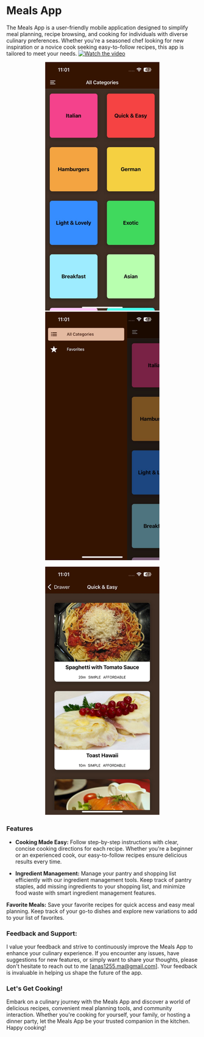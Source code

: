 # Meals App

The Meals App is a user-friendly mobile application designed to simplify meal planning, recipe browsing, and cooking for individuals with diverse culinary preferences. Whether you're a seasoned chef looking for new inspiration or a novice cook seeking easy-to-follow recipes, this app is tailored to meet your needs.
[![Watch the video](https://img.youtube.com/vi/VIDEO_ID/0.jpg)](https://github.com/Manas1255/meals-app/blob/main/assets/video2.mp4)

<p align="center">
  <img src="https://github.com/Manas1255/meals-app/blob/main/assets/pic1.jpeg" alt="pic1" width="300" style="display:inline-block; margin: 0 20px;">
  <img src="https://github.com/Manas1255/meals-app/blob/main/assets/pic2.jpeg" alt="pic2" width="300" style="display:inline-block; margin: 0 20px;">
</p>
<p align="center">
  <img src="https://github.com/Manas1255/meals-app/blob/main/assets/pic3.jpeg" alt="pic3" width="300" style="display:inline-block; margin: 0 20px;">
  
</p>


### Features

- **Cooking Made Easy:** Follow step-by-step instructions with clear, concise cooking directions for each recipe. Whether you're a beginner or an experienced cook, our easy-to-follow recipes ensure delicious results every time.

- **Ingredient Management:** Manage your pantry and shopping list efficiently with our ingredient management tools. Keep track of pantry staples, add missing ingredients to your shopping list, and minimize food waste with smart ingredient management features.

**Favorite Meals:** Save your favorite recipes for quick access and easy meal planning. Keep track of your go-to dishes and explore new variations to add to your list of favorites.

### Feedback and Support:

I value your feedback and strive to continuously improve the Meals App to enhance your culinary experience. If you encounter any issues, have suggestions for new features, or simply want to share your thoughts, please don't hesitate to reach out to me [anas1255.ma@gmail.com]. Your feedback is invaluable in helping us shape the future of the app.

### Let's Get Cooking!

Embark on a culinary journey with the Meals App and discover a world of delicious recipes, convenient meal planning tools, and community interaction. Whether you're cooking for yourself, your family, or hosting a dinner party, let the Meals App be your trusted companion in the kitchen. Happy cooking!
